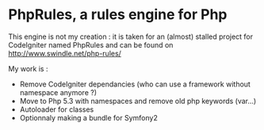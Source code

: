 PhpRules, a rules engine for Php
===================================


This engine is not my creation : it is taken for an (almost) stalled project
for CodeIgniter named PhpRules and can be found
on http://www.swindle.net/php-rules/

My work is :
* Remove CodeIgniter dependancies (who can use a framework without
  namespace anymore ?)
* Move to Php 5.3 with namespaces and remove old php keywords (var...)
* Autoloader for classes
* Optionnaly making a bundle for Symfony2
